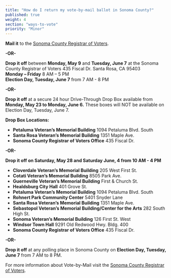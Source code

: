 ```yaml
---
title: "How do I return my vote-by-mail ballot in Sonoma County?"
published: true
weight: 4
section: "ways-to-vote"
priority: "Minor"
---
```


**Mail it** to the [Sonoma County Registrar of Voters](#section-election-office-contact).  

 **-OR-**  
 
**Drop it off** between **Monday, May 9** and **Tuesday, June 7** at the Sonoma County Registrar of Voters 435 Fiscal Dr. Santa Rosa, CA 95403  
**Monday – Friday** 8 AM – 5 PM  
**Election Day, Tuesday, June 7** from 7 AM - 8 PM  

 **-OR-**  

**Drop it off** at a secure 24 hour Drive-Through Drop Box available from **Monday, May 23 to Monday, June 6.** These boxes will NOT be available on Election Day, Tuesday, June 7.  

**Drop Box Locations:**  
- **Petaluma Veteran’s Memorial Building** 1094 Petaluma Blvd. South  
- **Santa Rosa Veteran’s Memorial Building** 1351 Maple Ave.  
- **Sonoma County Registrar of Voters Office** 435 Fiscal Dr.  

 **-OR-**  

**Drop it off on Saturday, May 28 and Saturday June, 4 from 10 AM - 4 PM**  
- **Cloverdale Veteran’s Memorial Building** 205 West First St.  
- **Cotati Veteran’s Memorial Building** 8505 Park Ave.  
- **Guerneville Veteran’s Memorial Building** First & Church St.  
- **Healdsburg City Hall** 401 Grove St.  
- **Petaluma Veteran’s Memorial Building** 1094 Petaluma Blvd. South  
- **Rohnert Park Community Center** 5401 Snyder Lane  
- **Santa Rosa Veteran’s Memorial Building** 1351 Maple Ave.  
- **Sebastopol Veteran’s Memorial Building/Center for the Arts** 282 South High St.  
- **Sonoma Veteran’s Memorial Building** 126 First St. West  
- **Windsor Town Hall** 9291 Old Redwood Hwy. Bldg. 400  
- **Sonoma County Registrar of Voters Office** 435 Fiscal Dr.  

 **-OR-**  

**Drop it off** at any polling place in Sonoma County on **Election Day, Tuesday, June 7** from 7 AM to 8 PM.  

For more information about Vote-by-Mail visit the [Sonoma County Registrar of Voters](http://vote.sonoma-county.org/content.aspx?sid=1009&id=1052#receive_vote_by_mail_ballot).  
